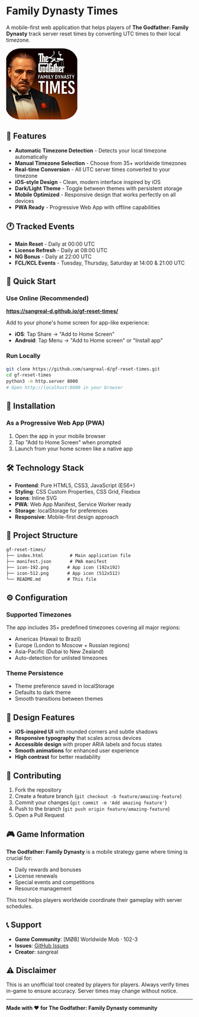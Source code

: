 # Family Dynasty Times

A mobile-first web application that helps players of **The Godfather: Family Dynasty** track server reset times by converting UTC times to their local timezone.

![App Icon](icon-192.png)

## 🎯 Features

- **Automatic Timezone Detection** - Detects your local timezone automatically
- **Manual Timezone Selection** - Choose from 35+ worldwide timezones
- **Real-time Conversion** - All UTC server times converted to your timezone
- **iOS-style Design** - Clean, modern interface inspired by iOS
- **Dark/Light Theme** - Toggle between themes with persistent storage
- **Mobile Optimized** - Responsive design that works perfectly on all devices
- **PWA Ready** - Progressive Web App with offline capabilities

## 🕐 Tracked Events

- **Main Reset** - Daily at 00:00 UTC
- **License Refresh** - Daily at 08:00 UTC  
- **NG Bonus** - Daily at 22:00 UTC
- **FCL/KCL Events** - Tuesday, Thursday, Saturday at 14:00 & 21:00 UTC

## 🚀 Quick Start

### Use Online (Recommended)
**https://sangreal-d.github.io/gf-reset-times/**

Add to your phone's home screen for app-like experience:
- **iOS**: Tap Share → "Add to Home Screen"
- **Android**: Tap Menu → "Add to Home screen" or "Install app"

### Run Locally
```bash
git clone https://github.com/sangreal-d/gf-reset-times.git
cd gf-reset-times
python3 -m http.server 8000
# Open http://localhost:8000 in your browser
```

## 📱 Installation

### As a Progressive Web App (PWA)
1. Open the app in your mobile browser
2. Tap "Add to Home Screen" when prompted
3. Launch from your home screen like a native app


## 🛠️ Technology Stack

- **Frontend**: Pure HTML5, CSS3, JavaScript (ES6+)
- **Styling**: CSS Custom Properties, CSS Grid, Flexbox
- **Icons**: Inline SVG
- **PWA**: Web App Manifest, Service Worker ready
- **Storage**: localStorage for preferences
- **Responsive**: Mobile-first design approach

## 📂 Project Structure

```
gf-reset-times/
├── index.html          # Main application file
├── manifest.json       # PWA manifest
├── icon-192.png       # App icon (192x192)
├── icon-512.png       # App icon (512x512)
└── README.md          # This file
```

## ⚙️ Configuration

### Supported Timezones
The app includes 35+ predefined timezones covering all major regions:
- Americas (Hawaii to Brazil)
- Europe (London to Moscow + Russian regions)
- Asia-Pacific (Dubai to New Zealand)
- Auto-detection for unlisted timezones

### Theme Persistence
- Theme preference saved in localStorage
- Defaults to dark theme
- Smooth transitions between themes

## 🎨 Design Features

- **iOS-inspired UI** with rounded corners and subtle shadows
- **Responsive typography** that scales across devices
- **Accessible design** with proper ARIA labels and focus states
- **Smooth animations** for enhanced user experience
- **High contrast** for better readability


## 🤝 Contributing

1. Fork the repository
2. Create a feature branch (`git checkout -b feature/amazing-feature`)
3. Commit your changes (`git commit -m 'Add amazing feature'`)
4. Push to the branch (`git push origin feature/amazing-feature`)
5. Open a Pull Request

## 🎮 Game Information

**The Godfather: Family Dynasty** is a mobile strategy game where timing is crucial for:
- Daily rewards and bonuses
- License renewals
- Special events and competitions
- Resource management

This tool helps players worldwide coordinate their gameplay with server schedules.

## 📞 Support

- **Game Community**: [MØB] Worldwide Mob · 102-3
- **Issues**: [GitHub Issues](https://github.com/sangreal-d/gf-reset-times/issues)
- **Creator**: sangreal

## ⚠️ Disclaimer

This is an unofficial tool created by players for players. Always verify times in-game to ensure accuracy. Server times may change without notice.

---

**Made with ❤️ for The Godfather: Family Dynasty community**
